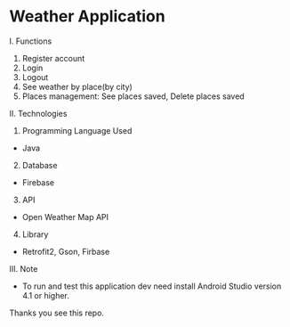 
# Weather Application
I. Functions

1. Register account
2. Login
3. Logout
4. See weather by place(by city)
5. Places management: See places saved, Delete places saved

II. Technologies
1. Programming Language Used
  - Java
2. Database
  - Firebase
3. API
  - Open Weather Map API
4. Library
  - Retrofit2, Gson, Firbase

III. Note
  - To run and test this application dev need install Android Studio version 4.1 or higher.

Thanks you see this repo.
